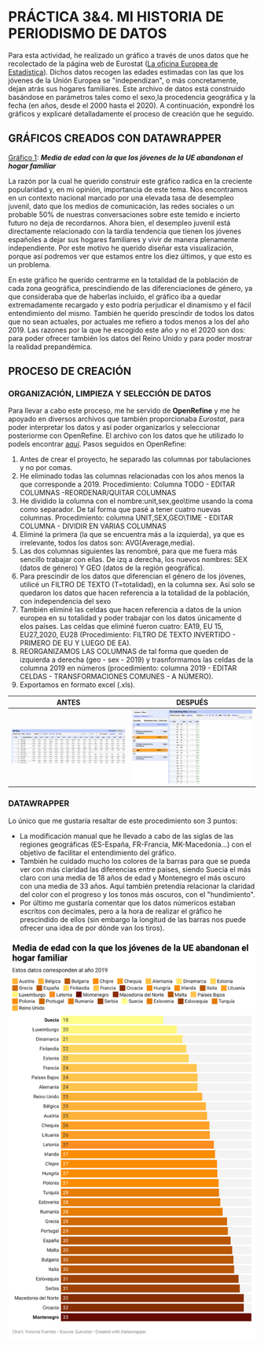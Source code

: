 # PRÁCTICA 3&4. MI HISTORIA DE PERIODISMO DE DATOS
Para esta actividad, he realizado un gráfico a través de unos datos que he recolectado de la página web de Eurostat ([La oficina Europea de Estadística](https://ec.europa.eu/eurostat)). Dichos datos recogen las edades estimadas con las que los jóvenes de la Unión Europea se "independizan", o más concretamente, dejan atrás sus hogares familiares. Este archivo de datos está construido basándose en parámetros tales como el sexo,la procedencia geográfica y la fecha (en años, desde el 2000 hasta el 2020). A continuación, expondré los gráficos y explicaré detalladamente el proceso de creación que he seguido. 
## GRÁFICOS CREADOS CON DATAWRAPPER
[Gráfico 1](https://github.com/vifuertesg/uc3m-periodismo-datos/blob/main/Img/Gra%CC%81fico%20UE.png): ***Media de edad con la que los jóvenes de la UE abandonan el hogar familiar***

La razón por la cual he querido construir este gráfico radica en la creciente popularidad y, en mi opinión, importancia de este tema. Nos encontramos en un contexto nacional marcado por una elevada tasa de desempleo juvenil, dato que los medios de comunicación, las redes sociales o un probable 50% de nuestras conversaciones sobre este temido e incierto futuro no deja de recordarnos. Ahora bien, el desempleo juvenil está directamente relacionado con la tardía tendencia que tienen los jóvenes españoles a dejar sus hogares familiares y vivir de manera plenamente independiente. Por este motivo he querido diseñar esta visualización, porque así podremos ver que estamos entre los diez últimos, y que esto es un problema. 

En este gráfico he querido centrarme en la totalidad de la población de cada zona geográfica, prescindiendo de las diferenciaciones de género, ya que consideraba que de haberlas incluido, el gráfico iba a quedar extremadamente recargado y esto podría perjudicar el dinamismo y el fácil entendimiento del mismo. También he querido prescindir de todos los datos que no sean actuales, por actuales me refiero a todos menos a los del año 2019. Las razones por la que he escogido este año y no el 2020 son dos: para poder ofrecer también los datos del Reino Unido y para poder mostrar la realidad prepandémica.

## PROCESO DE CREACIÓN
### ORGANIZACIÓN, LIMPIEZA Y SELECCIÓN DE DATOS
Para llevar a cabo este proceso, me he servido de **OpenRefine** y me he apoyado en diversos archivos que también proporcionaba *Eurostat*, para poder interpretar los datos y así poder organizarlos y seleccionar posteriorme con OpenRefine. El archivo con los datos que he utilizado lo podeís encontrar [aquí](https://github.com/vifuertesg/uc3m-periodismo-datos/tree/main/data). Pasos seguidos en OpenRefine:
1) Antes de crear el proyecto, he separado las columnas por tabulaciones y no por comas. 
2) He eliminado todas las columnas relacionadas con los años menos la que corresponde a 2019. Procedimiento: Columna TODO - EDITAR COLUMNAS -REORDENAR/QUITAR COLUMNAS
3) He dividido la columna con el nombre:unit,sex,geo\time usando la coma como separador. De tal forma que pasé a tener cuatro nuevas columnas. Procedimiento: columna UNIT,SEX,GEO\TIME - EDITAR COLUMNA - DIVIDIR EN VARIAS COLUMNAS
4) Eliminé la primera (la que se encuentra más a la izquierda), ya que es irrelevante, todos los datos son: AVG(Average,media).
5) Las dos columnas siguientes las renombré, para que me fuera más sencillo trabajar con ellas. De izq a derecha, los nuevos nombres: SEX (datos de género) Y GEO (datos de la región geográfica).
6) Para prescindir de los datos que diferencian el género de los jóvenes, utilicé un FILTRO DE TEXTO (T=totalidad), en la columna sex. Así solo se quedaron los datos que hacen referencia a la totalidad de la población, con independencia del sexo
7) También eliminé las celdas que hacen referencia a datos de la union europea en su totalidad y poder trabajar con los datos únicamente d elos países. Las celdas que eliminé fueron cuatro: EA19, EU 15, EU27_2020, EU28 (Procedimiento: FILTRO DE TEXTO INVERTIDO - PRIMERO DE EU Y LUEGO DE EA).
8) REORGANIZAMOS LAS COLUMNAS de tal forma que queden de izquierda a derecha (geo - sex - 2019) y trasnformamos las celdas de la columna 2019 en números (procedimiento: columna 2019 - EDITAR CELDAS - TRANSFORMACIONES COMUNES - A NÚMERO).
9) Exportamos en formato excel (.xls).


| **ANTES** | **DESPUÉS** |
| ------------- | ------------- |
| ![ant](https://github.com/vifuertesg/uc3m-periodismo-datos/blob/main/Img/ANTES.png)  | ![desp](https://github.com/vifuertesg/uc3m-periodismo-datos/blob/main/Img/DESPUE%CC%81S.png)  |


### DATAWRAPPER
Lo único que me gustaría resaltar de este procedimiento son 3 puntos: 
- La modificación manual que he llevado a cabo de las siglas de las regiones geográficas (ES-España, FR-Francia, MK-Macedonia...) con el objetivo de facilitar el entendimiento del gráfico. 
- También he cuidado mucho los colores de la barras para que se pueda ver con más claridad las diferencias entre países, siendo Suecia el más claro con una media de 18 años de edad y Montenegro el más oscuro con una media de 33 años. Aquí también pretendía relacionar la claridad del color con el progreso y los tonos más oscuros, con el "hundimiento". 
- Por último me gustaría comentar que los datos númericos estaban escritos con decimales, pero a la hora de realizar el gráfico he prescindido de ellos (sin embargo la longitud de las barras nos puede ofrecer una idea de por dónde van los tiros).

![Gráfico 1](https://github.com/vifuertesg/uc3m-periodismo-datos/blob/main/Img/Gra%CC%81fico%20UE.png)
